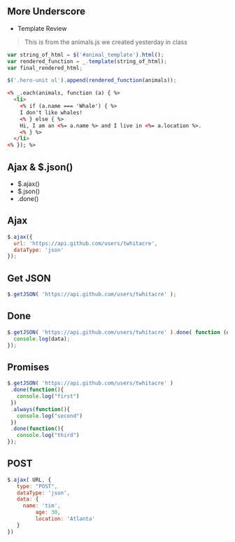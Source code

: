 ## More Underscore

* Template Review

> This is from the animals.js we created yesterday in class

```js
var string_of_html = $('#animal_template').html();
var rendered_function = _.template(string_of_html);
var final_rendered_html;

$('.hero-unit ul').append(rendered_function(animals));
```

```html
<% _.each(animals, function (a) { %>
  <li>
    <% if (a.name === 'Whale') { %>
    I don't like whales!
    <% } else { %>
    Hi, I am an <%= a.name %> and I live in <%= a.location %>.
    <% } %>
  </li>
<% }); %>
```

## Ajax & $.json()

* $.ajax()
* $.json()
* .done()

## Ajax

```js
$.ajax({
  url: 'https://api.github.com/users/twhitacre',
  dataType: 'json'
});
```

## Get JSON

```js
$.getJSON( 'https://api.github.com/users/twhitacre' );
```

## Done

```js
$.getJSON( 'https://api.github.com/users/twhitacre' ).done( function (data) {
  console.log(data);
});
```

## Promises

```js
$.getJSON( 'https://api.github.com/users/twhitacre' )
 .done(function(){
   console.log("first")
 })
 .always(function(){
   console.log("second")
 })
 .done(function(){
   console.log("third")
});
```


## POST

```js
$.ajax( URL, {
   type: "POST",
   dataType: 'json',
   data: {
     name: 'tim',
		 age: 30,
		 location: 'Atlanta'
   }
})
```
